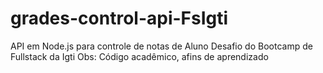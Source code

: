 # grades-control-api-FsIgti
API em Node.js para controle de notas de Aluno
Desafio do Bootcamp de Fullstack da Igti
Obs: Código acadêmico, afins de aprendizado
